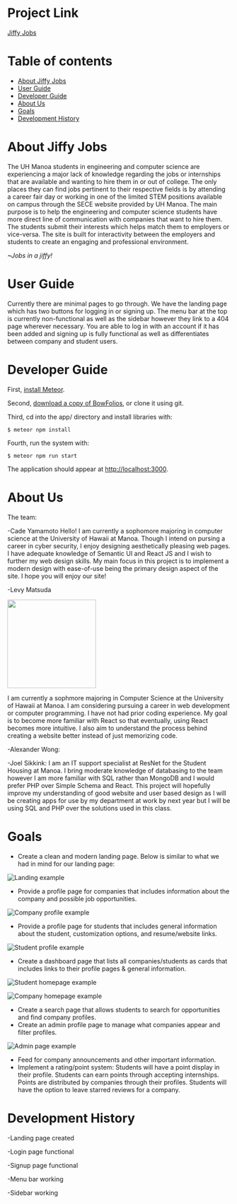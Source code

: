 
# Project Link
<a href="https://jiffyjobs.meteorapp.com/">Jiffy Jobs</a>

# Table of contents

* [About Jiffy Jobs](#about-jiffy-jobs)
* [User Guide](#user-guide)
* [Developer Guide](#developer-guide)
* [About Us](#about-us)
* [Goals](#goals)
* [Development History](#development-history)

# About Jiffy Jobs

   The UH Manoa students in engineering and computer science are experiencing a major lack of knowledge regarding the jobs or internships that are available and wanting to hire them in or out of college. The only places they can find jobs pertinent to their respective fields is by attending a career fair day or working in one of the limited STEM positions available on campus through the SECE website provided by UH Manoa. The main purpose is to help the engineering and computer science students have more direct line of communication with companies that want to hire them. The students submit their interests which helps match them to employers or vice-versa. The site is built for interactivity between the employers and students to create an engaging and professional environment.

*~Jobs in a jiffy!*

# User Guide
   Currently there are minimal pages to go through. We have the landing page which has two buttons for logging in or signing up. The menu bar at the top is currently non-functional as well as the sidebar however they link to a 404 page wherever necessary. You are able to log in with an account if it has been added and signing up is fully functional as well as differentiates between company and student users.
   
# Developer Guide
First, [install Meteor](https://www.meteor.com/install).

Second, [download a copy of BowFolios](https://github.com/bowfolios/bowfolios/archive/master.zip), or clone it using git.
  
Third, cd into the app/ directory and install libraries with:

```
$ meteor npm install
```

Fourth, run the system with:

```
$ meteor npm run start
```

The application should appear at [http://localhost:3000](http://localhost:3000).  

# About Us
The team:

-Cade Yamamoto
Hello! I am currently a sophomore majoring in computer science at the University of Hawaii at Manoa. Though I intend on pursing a career in cyber security, I enjoy designing aesthetically pleasing web pages. I have adequate knowledge of Semantic UI and React JS and I wish to further my web design skills. My main focus in this project is to implement a modern design with ease-of-use being the primary design aspect of the site. I hope you will enjoy our site!

-Levy Matsuda

<img src="images/lmimage.jpg" width="200" height="200" />

I am currently a sophmore majoring in Computer Science at the University of Hawaii at Manoa. I am considering pursuing a career in web development or computer programming. I have not had prior coding experience. My goal is to become more familiar with React so that eventually, using React becomes more intuitive. I also aim to understand the process behind creating a website better instead of just memorizing code.

-Alexander Wong:

-Joel Sikkink: I am an IT support specialist at ResNet for the Student Housing at Manoa. I bring moderate knowledge of databasing to the team however I am more familiar with SQL rather than MongoDB and I would prefer PHP over Simple Schema and React. This project will hopefully improve my understanding of good website and user based design as I will be creating apps for use by my department at work by next year but I will be using SQL and PHP over the solutions used in this class.  


# Goals
* Create a clean and modern landing page. Below is similar to what we had in mind for our landing page:

![Landing example](images/landing-example.jpg)
 
* Provide a profile page for companies that includes information about the company and possible job opportunities.

![Company profile example](images/companyprofile.jpg)

* Provide a profile page for students that includes general information about the student, customization options, and resume/website links.

![Student profile example](images/studentprofile.jpg)

* Create a dashboard page that lists all companies/students as cards that includes links to their profile pages & general information.

 ![Student homepage example](images/studentpage.jpg)
 
 ![Company homepage example](images/companypage.jpg)
 
* Create a search page that allows students to search for opportunities and find company profiles.
* Create an admin profile page to manage what companies appear and filter profiles.

![Admin page example](images/admin.jpg)
* Feed for company announcements and other important information.
* Implement a rating/point system: Students will have a point display in their profile. Students can earn points through accepting internships. Points are distributed by companies through their profiles. Students will have the option to leave starred reviews for a company.

# Development History

-Landing page created

-Login page functional

-Signup page functional

-Menu bar working

-Sidebar working

